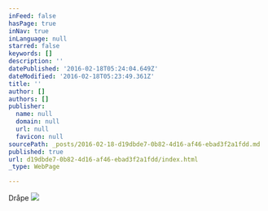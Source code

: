 ```yaml
---
inFeed: false
hasPage: true
inNav: true
inLanguage: null
starred: false
keywords: []
description: ''
datePublished: '2016-02-18T05:24:04.649Z'
dateModified: '2016-02-18T05:23:49.361Z'
title: ''
author: []
authors: []
publisher:
  name: null
  domain: null
  url: null
  favicon: null
sourcePath: _posts/2016-02-18-d19dbde7-0b82-4d16-af46-ebad3f2a1fdd.md
published: true
url: d19dbde7-0b82-4d16-af46-ebad3f2a1fdd/index.html
_type: WebPage

---
```

Dråpe ![](https://the-grid-user-content.s3-us-west-2.amazonaws.com/de954ae1-6e35-4d6c-8b38-7c2fc9b115c1.png)